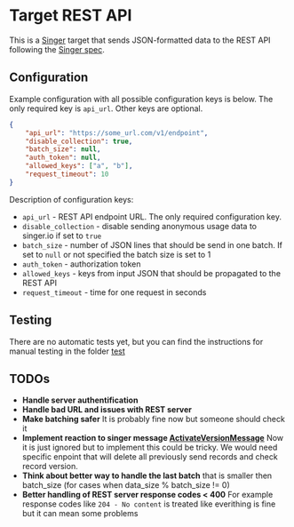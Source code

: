 # Target REST API

This is a [Singer](https://singer.io) target that sends JSON-formatted data to the REST API
following the [Singer spec](https://github.com/singer-io/getting-started/blob/master/SPEC.md).


## Configuration

Example configuration with all possible configuration keys is below. The only required key is `api_url`. Other keys are optional.

``` json
{
    "api_url": "https://some_url.com/v1/endpoint",
    "disable_collection": true,
    "batch_size": null,
    "auth_token": null,
    "allowed_keys": ["a", "b"],
    "request_timeout": 10
}
```

Description of configuration keys:
* `api_url` - REST API endpoint URL. The only required configuration key.
* `disable_collection` - disable sending anonymous usage data to singer.io if set to `true`
* `batch_size` - number of JSON lines that should be send in one batch. If set to `null` or not specified the batch size is set to 1
* `auth_token` - authorization token
* `allowed_keys` - keys from input JSON that should be propagated to the REST API
* `request_timeout` - time for one request in seconds

## Testing

There are no automatic tests yet, but you can find the instructions for manual testing in the folder [test](test)

## TODOs

* **Handle server authentification** 
* **Handle bad URL and issues with REST server**
* **Make batching safer** It is probably fine now but someone should check it
* **Implement reaction to singer message [ActivateVersionMessage](https://github.com/singer-io/singer-python/blob/0c066de21111d8572425083b4a8792d193c80af1/singer/messages.py#L137)** Now it is just ignored but to implement this could be tricky. We would need specific enpoint that will delete all previously send records and check record version.
* **Think about better way to handle the last batch** that is smaller then batch_size (for cases when data_size % batch_size != 0)
* **Better handling of REST server response codes < 400** For example response codes like `204 - No content` is treated like everithing is fine but it can mean some problems
